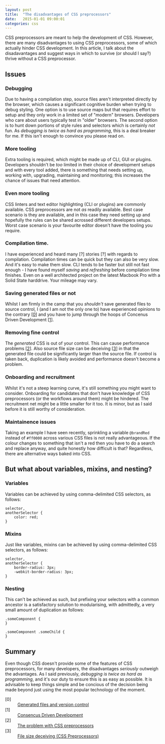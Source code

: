 ```yaml
---
layout: post
title:  "The disadvantages of CSS preprocessors"
date:   2015-01-01 09:00:01
categories: css
---
```


CSS preprocessors are meant to help the development of CSS. However, there are many disadvantages to using CSS preprocessors, some of which actually hinder CSS development. In this article, I talk about the disadavantages and suggest ways in which to survive (or should I say?) thrive without a CSS preprocessor.

## Issues

### Debugging

Due to having a compilation step, source files aren't interpreted directly by the browser, which causes a significant cognitive burden when trying to debug styling. One option is to use source maps but that requires effort to setup and they only work in a limited set of "modern" browsers. Developers who care about users typically test in "older" browsers. The second option is to hunt down portions of style rules and selectors which is certainly *not* fun. As *debugging is twice as hard as programming*, this is a deal breaker for me. If this isn't enough to convince you please read on.

### More tooling

Extra tooling is required, which might be made up of CLI, GUI or plugins. Developers shouldn't be *too* limited in their choice of development setups and with every tool added, there is something that needs setting up, working with, upgrading, maintaining and monitoring; this increases the chance of issues that need attention.

### Even more tooling

CSS linters and text editor highlighting (CLI or plugins) are commonly available. CSS preprocessors are not *as* readily available. Best case scenario is they are available, and in this case they need setting up and hopefully the rules can be shared acrossed different developers setups. Worst case scenario is your favourite editor doesn't have the tooling you require.

### Compilation time.

I have experienced and heard many [?] stories [?] with regards to compilation. Compilation times can be quick but they can also be very slow. And it's easy to make them slow. CLI tends to be faster but still not fast enough - I have found myself *saving* and *refreshing* before compilation time finishes. Even on a well architected project on the latest Macbook Pro with a Solid State harddrive. Your mileage may vary.

### Saving generated files or not

Whilst I am firmly in the camp that you *shouldn't* save generated files to source control, I (and I am not the only one to) have experienced opinions to the contrary [[0](#ref0)] and you have to jump through the hoops of Concenus Driven Development [[1](#ref1)].

### Removing fine control

The *generated* CSS is out of your control. This can cause performance problems [[2](#ref2)]. Also source file size can be deceiving [[3](#ref3)] in that the generated file could be significantly larger than the source file. If control is taken back, duplication is likely avoided and performance doesn't become a problem.

### Onboarding and recruitment

Whilst it's not a steep learning curve, it's still something you might want to consider. Onboarding for candidates that don't have knowledge of CSS preprocessors (or the workflows around them) might be hindered. The recruitment net might be a little smaller for it too. It is minor, but as I said before it is still worthy of consideration.

### Maintainence issues

Taking an example I have seen recently, sprinkling a variable `@brandRed` instead of `#ff0000` across various CSS files is not really advantageous. If the colour changes to something that isn't a red then you have to do a search and replace anyway, and quite honestly how difficult is that? Regardless, there are alternative ways baked into CSS.

## But what about variables, mixins, and nesting?

### Variables

Variables can be achieved by using comma-delimited CSS selectors, as follows:

	selector,
	anotherSelector {
		color: red;
	}

### Mixins

Just like variables, mixins can be achieved by using comma-delimited CSS selectors, as follows:

	selector,
	anotherSelector {
		border-radius: 3px;
		-webkit-border-radius: 3px;
	}

### Nesting

This can't be achieved as such, but prefixing your selectors with a common ancestor is a satisfactory solution to modularising, with admittedly, a very small amount of duplication as follows:

	.someComponent {
	}

	.someComponent .someChild {
	}

## Summary

Even though CSS doesn't provide some of the features of CSS preprocessors, for many developers, the disadvantages *seriously* outweigh the advantages. As I said previously, *debugging is twice as hard as programming*, and it's our duty to ensure this is as easy as possible. It is advisable to keep things simple and be concious of the decision being made beyond just using the most popular technology of the moment.

<dl>
	<dt class="citation" id="ref0">[0]</dt>
	<dd><a href="http://stackoverflow.com/questions/13185170/using-less-and-version-control-should-generated-css-be-included-in-a-repo">Generated files and version control</a></dd>
	<dt class="citation" id="ref1">[1]</dt>
	<dd><a href="http://www.nczonline.net/blog/2015/04/14/consensus-driven-development/">Consencus Driven Development</a></dd>
	<dt class="citation" id="ref2">[2]</dt>
	<dd><a href="http://blog.millermedeiros.com/the-problem-with-css-pre-processors/">The problem with CSS preprocessors</a></dd>
	<dt class="citation" id="ref3">[3]</dt>
	<dd><a href="http://jaketrent.com/post/cons-css-preprocessors/">File size deceiving (CSS Preprocessors)</a></dd>
</dl>